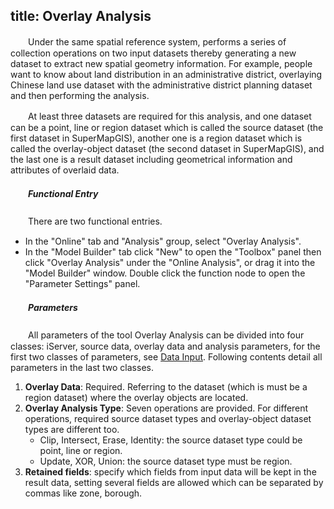 title: Overlay Analysis
---

　　Under the same spatial reference system, performs a series of collection operations on two input datasets thereby generating a new dataset to extract new spatial geometry information. For example, people want to know about land distribution in an administrative district, overlaying Chinese land use dataset with the administrative district planning dataset and then performing the analysis. 

　　At least three datasets are required for this analysis, and one dataset can be a point, line or region dataset which is called the source dataset (the first dataset in SuperMapGIS), another one is a region dataset which is called the overlay-object dataset (the second dataset in SuperMapGIS), and the last one is a result dataset including geometrical information and attributes of overlaid data.


##### 　　Functional Entry

　　There are two functional entries.

- In the "Online" tab and "Analysis" group, select "Overlay Analysis".
- In the "Model Builder" tab click "New" to open the "Toolbox" panel then click "Overlay Analysis" under the "Online Analysis", or drag it into the "Model Builder" window. Double click the function node to open the "Parameter Settings" panel.

##### 　　Parameters

　　All parameters of the tool Overlay Analysis can be divided into four classes: iServer, source data, overlay data and analysis parameters, for the first two classes of parameters, see [Data Input](DataInputType.html). Following contents detail all parameters in the last two classes.

1. **Overlay Data**: Required. Referring to the dataset (which is must be a region dataset) where the overlay objects are located. 
2. **Overlay Analysis Type**: Seven operations are provided. For different operations, required source dataset types and overlay-object dataset types are different too.
   - Clip, Intersect, Erase, Identity: the source dataset type could be point, line or region.
   - Update, XOR, Union: the source dataset type must be region.
3. **Retained fields**: specify which fields from input data will be kept in the result data, setting several fields are allowed which can be separated by commas like zone, borough.

